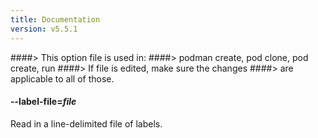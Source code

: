 ```yaml
---
title: Documentation
version: v5.5.1
---
```


####> This option file is used in:
####>   podman create, pod clone, pod create, run
####> If file is edited, make sure the changes
####> are applicable to all of those.
#### **--label-file**=*file*

Read in a line-delimited file of labels.
